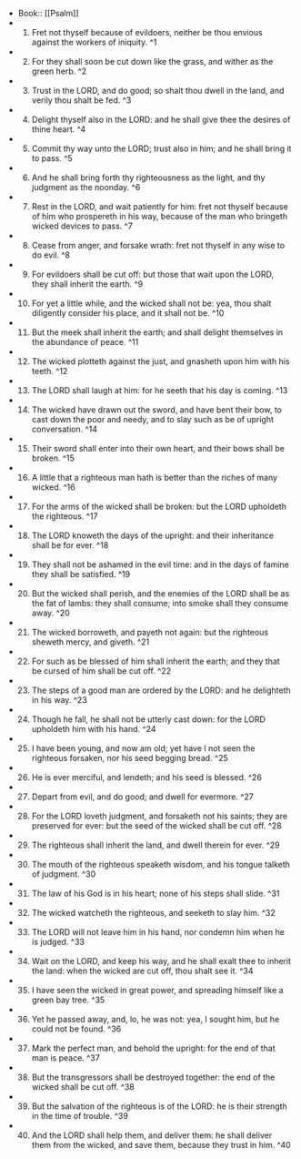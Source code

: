 - Book:: [[Psalm]]
- 1. Fret not thyself because of evildoers, neither be thou envious against the workers of iniquity. ^1
- 2. For they shall soon be cut down like the grass, and wither as the green herb. ^2
- 3. Trust in the LORD, and do good; so shalt thou dwell in the land, and verily thou shalt be fed. ^3
- 4. Delight thyself also in the LORD: and he shall give thee the desires of thine heart. ^4
- 5. Commit thy way unto the LORD; trust also in him; and he shall bring it to pass. ^5
- 6. And he shall bring forth thy righteousness as the light, and thy judgment as the noonday. ^6
- 7. Rest in the LORD, and wait patiently for him: fret not thyself because of him who prospereth in his way, because of the man who bringeth wicked devices to pass. ^7
- 8. Cease from anger, and forsake wrath: fret not thyself in any wise to do evil. ^8
- 9. For evildoers shall be cut off: but those that wait upon the LORD, they shall inherit the earth. ^9
- 10. For yet a little while, and the wicked shall not be: yea, thou shalt diligently consider his place, and it shall not be. ^10
- 11. But the meek shall inherit the earth; and shall delight themselves in the abundance of peace. ^11
- 12. The wicked plotteth against the just, and gnasheth upon him with his teeth. ^12
- 13. The LORD shall laugh at him: for he seeth that his day is coming. ^13
- 14. The wicked have drawn out the sword, and have bent their bow, to cast down the poor and needy, and to slay such as be of upright conversation. ^14
- 15. Their sword shall enter into their own heart, and their bows shall be broken. ^15
- 16. A little that a righteous man hath is better than the riches of many wicked. ^16
- 17. For the arms of the wicked shall be broken: but the LORD upholdeth the righteous. ^17
- 18. The LORD knoweth the days of the upright: and their inheritance shall be for ever. ^18
- 19. They shall not be ashamed in the evil time: and in the days of famine they shall be satisfied. ^19
- 20. But the wicked shall perish, and the enemies of the LORD shall be as the fat of lambs: they shall consume; into smoke shall they consume away. ^20
- 21. The wicked borroweth, and payeth not again: but the righteous sheweth mercy, and giveth. ^21
- 22. For such as be blessed of him shall inherit the earth; and they that be cursed of him shall be cut off. ^22
- 23. The steps of a good man are ordered by the LORD: and he delighteth in his way. ^23
- 24. Though he fall, he shall not be utterly cast down: for the LORD upholdeth him with his hand. ^24
- 25. I have been young, and now am old; yet have I not seen the righteous forsaken, nor his seed begging bread. ^25
- 26. He is ever merciful, and lendeth; and his seed is blessed. ^26
- 27. Depart from evil, and do good; and dwell for evermore. ^27
- 28. For the LORD loveth judgment, and forsaketh not his saints; they are preserved for ever: but the seed of the wicked shall be cut off. ^28
- 29. The righteous shall inherit the land, and dwell therein for ever. ^29
- 30. The mouth of the righteous speaketh wisdom, and his tongue talketh of judgment. ^30
- 31. The law of his God is in his heart; none of his steps shall slide. ^31
- 32. The wicked watcheth the righteous, and seeketh to slay him. ^32
- 33. The LORD will not leave him in his hand, nor condemn him when he is judged. ^33
- 34. Wait on the LORD, and keep his way, and he shall exalt thee to inherit the land: when the wicked are cut off, thou shalt see it. ^34
- 35. I have seen the wicked in great power, and spreading himself like a green bay tree. ^35
- 36. Yet he passed away, and, lo, he was not: yea, I sought him, but he could not be found. ^36
- 37. Mark the perfect man, and behold the upright: for the end of that man is peace. ^37
- 38. But the transgressors shall be destroyed together: the end of the wicked shall be cut off. ^38
- 39. But the salvation of the righteous is of the LORD: he is their strength in the time of trouble. ^39
- 40. And the LORD shall help them, and deliver them: he shall deliver them from the wicked, and save them, because they trust in him. ^40
